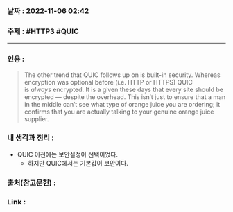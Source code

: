 ### 날짜 : 2022-11-06 02:42
### 주제 : #HTTP3 #QUIC

---- 

### 인용 : 
>  The other trend that QUIC follows up on is built-in security. Whereas encryption was optional before (i.e. HTTP or HTTPS) QUIC is _always_ encrypted. It is a given these days that every site should be encrypted — despite the overhead. This isn’t just to ensure that a man in the middle can’t see what type of orange juice you are ordering; it confirms that you are actually talking to your genuine orange juice supplier.


### 내 생각과 정리 : 
- QUIC 이전에는 보안설정이 선택이었다. 
	- 하지만 QUIC에서는 기본값이 보안이다. 


### 출처(참고문헌) : 


### Link : 
